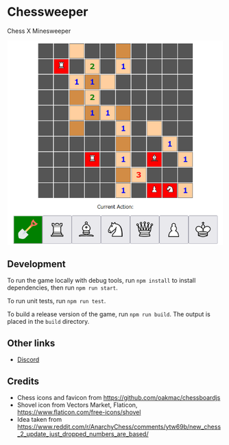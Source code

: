 # Chessweeper
Chess X Minesweeper

![Preview](.github/preview.png)

## Development

To run the game locally with debug tools, run `npm install` to install dependencies, then run `npm run start`.

To run unit tests, run `npm run test`.

To build a release version of the game, run `npm run build`. The output is placed in the `build` directory.

## Other links

- [Discord](https://discord.gg/VjJ95N2mV9)

## Credits
 - Chess icons and favicon from https://github.com/oakmac/chessboardjs
 - Shovel icon from Vectors Market, Flaticon, https://www.flaticon.com/free-icons/shovel
 - Idea taken from https://www.reddit.com/r/AnarchyChess/comments/ytw69b/new_chess_2_update_just_dropped_numbers_are_based/
